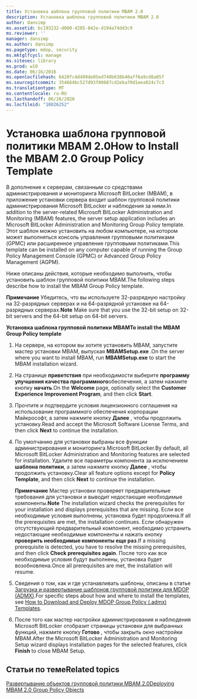 ```yaml
---
title: Установка шаблона групповой политики MBAM 2.0
description: Установка шаблона групповой политики MBAM 2.0
author: dansimp
ms.assetid: bc193232-d060-4285-842e-d194a74dd3c9
ms.reviewer: ''
manager: dansimp
ms.author: dansimp
ms.pagetype: mdop, security
ms.mktglfcycl: manage
ms.sitesec: library
ms.prod: w10
ms.date: 06/16/2016
ms.openlocfilehash: 6420fc4d499de05ed740b038b40aff6a9cd8a05f
ms.sourcegitcommit: 354664bc527d93f80687cd2eba70d1eea024c7c3
ms.translationtype: MT
ms.contentlocale: ru-RU
ms.lasthandoff: 06/26/2020
ms.locfileid: "10826252"
---
```

# <span data-ttu-id="e3c99-103">Установка шаблона групповой политики MBAM 2.0</span><span class="sxs-lookup"><span data-stu-id="e3c99-103">How to Install the MBAM 2.0 Group Policy Template</span></span>


<span data-ttu-id="e3c99-104">В дополнение к серверам, связанным со средствами администрирования и мониторинга Microsoft BitLocker (MBAM), в приложение установки сервера входит шаблон групповой политики администрирования Microsoft BitLocker и наблюдения за ними.</span><span class="sxs-lookup"><span data-stu-id="e3c99-104">In addition to the server-related Microsoft BitLocker Administration and Monitoring (MBAM) features, the server setup application includes an Microsoft BitLocker Administration and Monitoring Group Policy template.</span></span> <span data-ttu-id="e3c99-105">Этот шаблон можно установить на любом компьютере, на котором может выполняться консоль управления групповыми политиками (GPMC) или расширенное управление групповыми политиками.</span><span class="sxs-lookup"><span data-stu-id="e3c99-105">This template can be installed on any computer capable of running the Group Policy Management Console (GPMC) or Advanced Group Policy Management (AGPM).</span></span>

<span data-ttu-id="e3c99-106">Ниже описаны действия, которые необходимо выполнить, чтобы установить шаблон групповой политики MBAM.</span><span class="sxs-lookup"><span data-stu-id="e3c99-106">The following steps describe how to install the MBAM Group Policy template.</span></span>

<span data-ttu-id="e3c99-107">**Примечание**  Убедитесь, что вы используете 32-разрядную настройку на 32-разрядных серверах и на 64-разрядной установке на 64-разрядных серверах.</span><span class="sxs-lookup"><span data-stu-id="e3c99-107">**Note** Make sure that you use the 32-bit setup on 32-bit servers and the 64-bit setup on 64-bit servers.</span></span>

 

**<span data-ttu-id="e3c99-108">Установка шаблона групповой политики MBAM</span><span class="sxs-lookup"><span data-stu-id="e3c99-108">To install the MBAM Group Policy template</span></span>**

1.  <span data-ttu-id="e3c99-109">На сервере, на котором вы хотите установить MBAM, запустите мастер установки MBAM, выпуская **MBAMSetup.exe** .</span><span class="sxs-lookup"><span data-stu-id="e3c99-109">On the server where you want to install MBAM, run **MBAMSetup.exe** to start the MBAM installation wizard.</span></span>

2.  <span data-ttu-id="e3c99-110">На странице **приветствия** при необходимости выберите **программу улучшения качества программного**обеспечения, а затем нажмите кнопку **начать**.</span><span class="sxs-lookup"><span data-stu-id="e3c99-110">On the **Welcome** page, optionally select the **Customer Experience Improvement Program**, and then click **Start**.</span></span>

3.  <span data-ttu-id="e3c99-111">Прочтите и подтвердите условия лицензионного соглашения на использование программного обеспечения корпорации Майкрософт, а затем нажмите кнопку **Далее** , чтобы продолжить установку.</span><span class="sxs-lookup"><span data-stu-id="e3c99-111">Read and accept the Microsoft Software License Terms, and then click **Next** to continue the installation.</span></span>

4.  <span data-ttu-id="e3c99-112">По умолчанию для установки выбраны все функции администрирования и мониторинга Microsoft BitLocker.</span><span class="sxs-lookup"><span data-stu-id="e3c99-112">By default, all Microsoft BitLocker Administration and Monitoring features are selected for installation.</span></span> <span data-ttu-id="e3c99-113">Удалите все параметры компонента за исключением **шаблона политики**, а затем нажмите кнопку **Далее** , чтобы продолжить установку.</span><span class="sxs-lookup"><span data-stu-id="e3c99-113">Clear all feature options except for **Policy Template**, and then click **Next** to continue the installation.</span></span>

    <span data-ttu-id="e3c99-114">**Примечание**  Мастер установки проверяет предварительные требования для установки и выводит недостающие необходимые компоненты.</span><span class="sxs-lookup"><span data-stu-id="e3c99-114">**Note** The installation wizard checks the prerequisites for your installation and displays prerequisites that are missing.</span></span> <span data-ttu-id="e3c99-115">Если все необходимые условия выполнены, установка будет продолжена.</span><span class="sxs-lookup"><span data-stu-id="e3c99-115">If all the prerequisites are met, the installation continues.</span></span> <span data-ttu-id="e3c99-116">Если обнаружен отсутствующий предварительный компонент, необходимо устранить недостающие необходимые компоненты и нажать кнопку **проверить необходимые компоненты еще раз**.</span><span class="sxs-lookup"><span data-stu-id="e3c99-116">If a missing prerequisite is detected, you have to resolve the missing prerequisites, and then click **Check prerequisites again**.</span></span> <span data-ttu-id="e3c99-117">После того как все необходимые условия будут выполнены, установка будет возобновлена.</span><span class="sxs-lookup"><span data-stu-id="e3c99-117">Once all prerequisites are met, the installation will resume.</span></span>

     

5.  <span data-ttu-id="e3c99-118">Сведения о том, как и где устанавливать шаблоны, описаны в статье [Загрузка и развертывание шаблонов групповой политики для MDOP (ADMX)](https://technet.microsoft.com/library/dn659707.aspx).</span><span class="sxs-lookup"><span data-stu-id="e3c99-118">For specific steps about how and where to install the templates, see [How to Download and Deploy MDOP Group Policy (.admx) Templates](https://technet.microsoft.com/library/dn659707.aspx).</span></span>

6.  <span data-ttu-id="e3c99-119">После того как мастер настройки администрирования и наблюдения Microsoft BitLocker отобразит страницы установки для выбранных функций, нажмите кнопку **Готово** , чтобы закрыть окно настройки MBAM.</span><span class="sxs-lookup"><span data-stu-id="e3c99-119">After the Microsoft BitLocker Administration and Monitoring Setup wizard displays installation pages for the selected features, click **Finish** to close MBAM Setup.</span></span>

## <span data-ttu-id="e3c99-120">Статьи по теме</span><span class="sxs-lookup"><span data-stu-id="e3c99-120">Related topics</span></span>


[<span data-ttu-id="e3c99-121">Развертывание объектов групповой политики MBAM 2.0</span><span class="sxs-lookup"><span data-stu-id="e3c99-121">Deploying MBAM 2.0 Group Policy Objects</span></span>](deploying-mbam-20-group-policy-objects-mbam-2.md)

 

 





